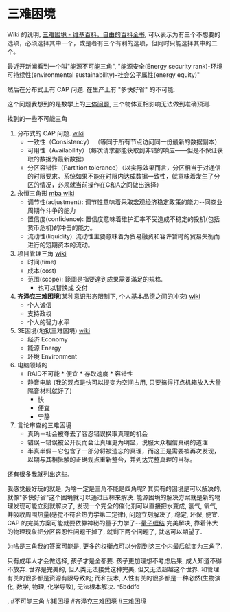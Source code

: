 # 三难困境

Wiki 的说明, [三难困境 - 维基百科，自由的百科全书](https://zh.wikipedia.org/wiki/%E4%B8%89%E9%9A%BE%E5%9B%B0%E5%A2%83), 可以表示为有三个不想要的选项，必须选择其中一个，或是者有三个有利的选项，但同时只能选择其中的二个。

最近开新闻看到一个叫"能源不可能三角", "能源安全\(Energy security rank\)-环境可持续性\(environmental sustainability\)-社会公平属性\(energy equity\)"

然后在分布式上有 CAP 问题. 在生产上有 "多快好省" 的不可能.

这个问题我想到的是数学上的[三体问题](https://zh.wikipedia.org/zh-hans/%E4%B8%89%E4%BD%93%E9%97%AE%E9%A2%98), 三个物体互相影响无法做到准确预测.

找到的一些不可能三角
1. 分布式的 CAP 问题. [wiki](https://zh.wikipedia.org/wiki/CAP%E5%AE%9A%E7%90%86)
    * 一致性（Consistency） （等同于所有节点访问同一份最新的数据副本）
    * 可用性（Availability）（每次请求都能获取到非错的响应——但是不保证获取的数据为最新数据）
    * 分区容错性（Partition tolerance）（以实际效果而言，分区相当于对通信的时限要求。系统如果不能在时限内达成数据一致性，就意味着发生了分区的情况，必须就当前操作在C和A之间做出选择）
2. 永恒三角形 [mba wiki](https://wiki.mbalib.com/wiki/%E6%B0%B8%E6%81%92%E7%9A%84%E4%B8%89%E8%A7%92%E5%BD%A2)
    * 调节性\(adjustment\): 调节性意味着采取宏观经济稳定政策的能力--同商业周期作斗争的能力
    * 置信度\(confidence\): 置信度意味着维护汇率不受造成不稳定的投机(包括货币危机)的冲击的能力。
    * 流动性\(liquidity\): 流动性主要意味着为贸易融资和容许暂时的贸易失衡而进行的短期资本的流动。
3. 项目管理三角 [wiki](https://zh.wikipedia.org/zh/%E5%B0%88%E6%A1%88%E7%AE%A1%E7%90%86%E4%B8%89%E8%A7%92%E5%BD%A2)
    * 时间\(time\)
    * 成本\(cost\)
    * 范围\(scope\): 範圍是指要達到成果需要滿足的規格.
        * 也可以替换成 交付
4. **齐泽克三难困境**\(某种意识形态限制下, 个人基本品德之间的冲突\) [wiki](https://zh.wikipedia.org/wiki/%E4%B8%89%E9%9A%BE%E5%9B%B0%E5%A2%83)
    * 个人诚信
    * 支持政权
    * 个人的智力水平
5. 3E困境\(地狱三难困境\) [wiki](https://zh.wikipedia.org/wiki/%E4%B8%89%E9%9A%BE%E5%9B%B0%E5%A2%83)
    * 经济 Economy
    * 能源 Energy
    * 环境 Environment
6. 电脑领域的
    * RAID不可能
            * 便宜
            * 存取速度
            * 容错性
    * 静音电脑 \(我的观点是快可以提变为空间占用, 只要搞得打点机箱放入大量隔音材料就好了\)
        * 快
        * 便宜
        * 宁静
7. 言论审查的三难困境
    * 真确－社会被夺去了容忍错误换取真理的机会
    * 错误－错误被公开反而会让真理更为明显，说服大众相信真确的道理
    * 半真半假－它包含了一部分将被遗忘的真理，而这正是需要被再次发现，以期与其相抵触的正确观点重新整合，并到达完整真理的目标。

还有很多我就列出这些.

我感觉最好玩的就是, 为啥一定是三角不能是四角呢? 其实有的困境是可以解决的, 就像"多快好省"这个困境就可以通过压榨来解决. 能源困境的解决方案就是新的物理发现可能立刻就解决了, 发现一个完全的催化剂可以直接把水变成, 氢气, 氧气, 并吸收周围热量\(感觉不符合热力学第二定律\), 问题立刻解决了, 稳定, 环保, 便宜. CAP 的完美方案可能就要依靠神秘的量子力学了\-\-[量子缠结](https://zh.wikipedia.org/zh-hans/%E9%87%8F%E5%AD%90%E7%BA%8F%E7%B5%90) 完美解决, 靠着伟大的物理现象把分区容忍性问题干掉了, 就剩下两个问题了, 就这可以期望了.

为啥是三角我的答案可能是, 更多的权衡点可以分割到这三个内最后就变为三角了.

只有成年人才会做选择, 孩子才是全都要. 孩子更加理想不考虑后果, 成人知道不得不放弃. 世界是完美的, 但人类无法接受这种完美, 但又无法超越这个世界. 和管理有关的很多都是资源有限导致的; 而和技术, 人性有关的很多都是一种必然\(生物演化, 数学, 物理, 化学导致\), 无法根本解决. ^5bddfd

, #不可能三角 #3E困境 #齐泽克三难困境 #三难困境